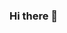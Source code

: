### Hi there 👋

<!--
**C3X0r/C3X0r** is a ✨ _special_ ✨ repository because its `README.md` (this file) appears on your GitHub profile.


![](https://i.imgur.com/F93e7hz.gif)
